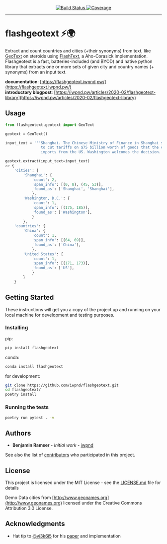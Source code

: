 <p align="center">
<a href="https://github.com/iwpnd/flashgeotext/actions" target="_blank">
    <img src="https://github.com/iwpnd/flashgeotext/workflows/CI/badge.svg?branch=master" alt="Build Status">
</a>
<a href="https://codecov.io/gh/iwpnd/flashgeotext" target="_blank">
    <img src="https://codecov.io/gh/iwpnd/flashgeotext/branch/master/graph/badge.svg" alt="Coverage">
</a>
</p>

---

# flashgeotext :zap::earth_africa:

Extract and count countries and cities (+their synonyms) from text, like [GeoText](https://github.com/elyase/geotext) on steroids using [FlashText](https://github.com/vi3k6i5/flashtext/), a Aho-Corasick implementation. Flashgeotext is a fast, batteries-included (and BYOD) and native python library that extracts one or more sets of given city and country names (+ synonyms) from an input text.

**documentation**: [https://flashgeotext.iwpnd.pw/](https://flashgeotext.iwpnd.pw/)  
**introductory blogpost**: [https://iwpnd.pw/articles/2020-02/flashgeotext-library](https://iwpnd.pw/articles/2020-02/flashgeotext-library)

## Usage

```python
from flashgeotext.geotext import GeoText

geotext = GeoText()

input_text = '''Shanghai. The Chinese Ministry of Finance in Shanghai said that China plans
                to cut tariffs on $75 billion worth of goods that the country
                imports from the US. Washington welcomes the decision.'''

geotext.extract(input_text=input_text)
>> {
    'cities': {
        'Shanghai': {
            'count': 2,
            'span_info': [(0, 8), (45, 53)],
            'found_as': ['Shanghai', 'Shanghai'],
            },
        'Washington, D.C.': {
            'count': 1,
            'span_info': [(175, 185)],
            'found_as': ['Washington'],
            }
        },
    'countries': {
        'China': {
            'count': 1,
            'span_info': [(64, 69)],
            'found_as': ['China'],
            },
        'United States': {
            'count': 1,
            'span_info': [(171, 173)],
            'found_as': ['US'],
            }
        }
    }
```

## Getting Started

These instructions will get you a copy of the project up and running on your local machine for development and testing purposes.

### Installing

pip:

```bash
pip install flashgeotext
```

conda:

```bash
conda install flashgeotext
```

for development:

```bash
git clone https://github.com/iwpnd/flashgeotext.git
cd flashgeotext/
poetry install
```

### Running the tests

```bash
poetry run pytest . -v
```

## Authors

- **Benjamin Ramser** - _Initial work_ - [iwpnd](https://github.com/iwpnd)

See also the list of [contributors](https://github.com/iwpnd/flashgeotext/contributors) who participated in this project.

## License

This project is licensed under the MIT License - see the [LICENSE.md](LICENSE.md) file for details

Demo Data cities from [http://www.geonames.org](http://www.geonames.org) licensed under the Creative Commons Attribution 3.0 License.

## Acknowledgments

- Hat tip to [@vi3k6i5](https://github.com/vi3k6i5) for his [paper](https://arxiv.org/abs/1711.00046) and implementation
